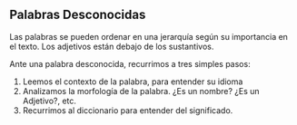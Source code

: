 ## Palabras Desconocidas

Las palabras se pueden ordenar en una jerarquía según su importancia en el texto. Los adjetivos están debajo de los sustantivos.

Ante una palabra desconocida, recurrimos a tres simples pasos:

1. Leemos el contexto de la palabra, para entender su idioma
2. Analizamos la morfología de la palabra. ¿Es un nombre? ¿Es un Adjetivo?, etc.
3. Recurrimos al diccionario para entender del significado.
